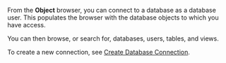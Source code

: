 From the **Object** browser, you can connect to a database as a database user. This populates the browser with the database objects to which you have access.

You can then browse, or search for, databases, users, tables, and views.

To create a new connection, see [Create Database Connection](ylu1715909745412.md).


